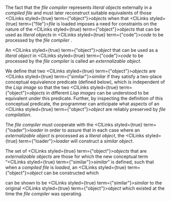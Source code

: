  



The fact that the *file compiler* represents *literal objects* externally in a *compiled file* and must later reconstruct suitable equivalents of those <ClLinks styled={true} term={"object"}><i>objects</i></ClLinks> when that <ClLinks styled={true} term={"file"}><i>file</i></ClLinks> is loaded imposes a need for constraints on the nature of the <ClLinks styled={true} term={"object"}><i>objects</i></ClLinks> that can be used as *literal objects* in <ClLinks styled={true} term={"code"}><i>code</i></ClLinks> to be processed by the *file compiler* . 



An <ClLinks styled={true} term={"object"}><i>object</i></ClLinks> that can be used as a *literal object* in <ClLinks styled={true} term={"code"}><i>code</i></ClLinks> to be processed by the *file compiler* is called an *externalizable object*. 



We define that two <ClLinks styled={true} term={"object"}><i>objects</i></ClLinks> are <ClLinks styled={true} term={"similar"}><i>similar</i></ClLinks> if they satisfy a two-place conceptual equivalence predicate (defined below), which is independent of the *Lisp image* so that the two <ClLinks styled={true} term={"object"}><i>objects</i></ClLinks> in different *Lisp images* can be understood to be equivalent under this predicate. Further, by inspecting the definition of this conceptual predicate, the programmer can anticipate what aspects of an <ClLinks styled={true} term={"object"}><i>object</i></ClLinks> are reliably preserved by *file compilation*. 



The *file compiler* must cooperate with the <ClLinks styled={true} term={"loader"}><i>loader</i></ClLinks> in order to assure that in each case where an *externalizable object* is processed as a *literal object*, the <ClLinks styled={true} term={"loader"}><i>loader</i></ClLinks> will construct a *similar object*. 



The set of <ClLinks styled={true} term={"object"}><i>objects</i></ClLinks> that are *externalizable objects* are those for which the new conceptual term “<ClLinks styled={true} term={"similar"}><i>similar</i></ClLinks>” is defined, such that when a *compiled file* is *loaded*, an <ClLinks styled={true} term={"object"}><i>object</i></ClLinks> can be constructed which  







can be shown to be <ClLinks styled={true} term={"similar"}><i>similar</i></ClLinks> to the original <ClLinks styled={true} term={"object"}><i>object</i></ClLinks> which existed at the time the *file compiler* was operating. 



